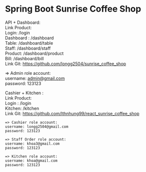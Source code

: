 
# Spring Boot Sunrise Coffee Shop


API + Dashboard:\
Link Product:\
Login: /login\
Dashboard : /dashboard\
Table: /dashboard/table\
Staff: /dashboard/staff\
Product: /dashboard/product\
Bill: /dashboard/bill\
Link Git: https://github.com/longg2504/sunrise_coffee_shop

   => Admin role account:\
      username: admin@gmail.com\
      password: 123123
  
Cashier + Kitchen :\
Link Product:\
Login : /login\
Kitchen: /kitchen \
Link Git: https://github.com/lthnhung99/react_sunrise_coffee_shop

    => Cashier role account:
    username: longg2504@gmail.com 
    password: 123123
    
    => Staff Order role account:
    username: khoa3@gmail.com
    password: 123123
    
    => Kitchen role account:
    username: khoa@gmail.com
    password: 123123


